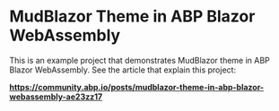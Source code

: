 # MudBlazor Theme in ABP Blazor WebAssembly

This is an example project that demonstrates MudBlazor theme in ABP Blazor WebAssembly. See the article that explain this project:

**https://community.abp.io/posts/mudblazor-theme-in-abp-blazor-webassembly-ae23zz17**